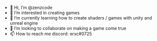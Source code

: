 - 👋 Hi, I’m @zenzcode
- 👀 I’m interested in creating games
- 🌱 I’m currently learning how to create shaders / games with unity and unreal engine
- 💞️ I’m looking to collaborate on making a game come true
- 📫 How to reach me discord: erxc#0725

<!---
zenzcode/zenzcode is a ✨ special ✨ repository because its `README.md` (this file) appears on your GitHub profile.
You can click the Preview link to take a look at your changes.
--->
